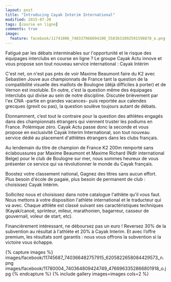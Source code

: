 ```yaml
---
layout: post
title: "Introducing Cayak Interim International"
modified: 2015-07-20
tags: [course en ligne]
comments: true
image:
  feature: facebook/11741006_740337966094100_5583831092591598878_o.png
---
```


Fatigué par les débats interminables sur l'opportunité et le risque des équipages interclubs en course en ligne ? Le groupe Cayak Actu innove et vous propose son tout nouveau service international : Cayak Intérim

C'est net, on n'est pas près de voir Maxime Beaumont faire du K2 avec Sebastien Jouve aux championnats de France tant la question de la compatibilité visuelle des maillots de Boulogne (déjà difficiles à porter) et de Vernon est insoluble. En outre, c'est la question même des équipages interclubs qui divise au sein de notre discipline. Discutée brièvement par l'ex CNA -partie en grandes vacances- puis reportée aux calendes grecques (grexit ou pas), la question soulève toujours autant de débats.

Étonnamment, c’est tout le contraire pour la question des athlètes engagés dans des championnats étrangers qui viennent truster les podiums en France. Polémique zéro. Cayak Actu passe donc la seconde et vous propose en exclusivité Cayak Interim International, son tout nouveau service dédié au placement d'athlètes étrangers dans les clubs français.

Au lendemain du titre de champion de France K2 200m remporté sans éclaboussures par Maxime Beaumont et Maxime Richard (Ndlr international Belge) pour le club de Boulogne sur mer, nous sommes heureux de vous présenter ce service qui va révolutionner le monde du Cayak français.

Boostez votre classement national, Gagnez des titres sans aucun effort. Plus besoin d'école de pagaie, plus besoin de permanent de club : choisissez Cayak Intérim.

Sollicitez nous et choisissez dans notre catalogue l'athlète qu'il vous faut. Nous mettons à votre disposition l'athlète international et le traducteur qui va avec. Chaque athlète est classé suivant ses caractéristiques techniques (Kayak/canoë, sprinteur, mileur, marathonien, bagarreur, casseur de gouvernail, voleur de start, etc).

Financièrement intéressant, ne déboursez pas un euro ! Reversez 30% de la subvention au résultat à l'athlète et 20% à Cayak Interim. Et avec l’offre premium, les résultats sont garantis : nous vous offrons la subvention si la victoire vous échappe.

{% capture images %}
images/facebook/11745687_740366482757915_6205822658084429573_n.png
images/facebook/11780004_740364809424749_4766963352866801918_o.jpg
{% endcapture %}
{% include gallery images=images cols=2 %}
